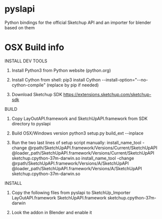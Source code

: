 # pyslapi
Python bindings for the official Sketchup API and an importer for blender based on them


# OSX Build info
INSTALL DEV TOOLS
1) Install Python3 from Python website (python.org)
2) Install Cython from shell:
   pip3 install Cython --install-option="--no-cython-compile"
   (replace by pip if needed)

3) Download Sketchup SDK https://extensions.sketchup.com/sketchup-sdk

BUILD
1) Copy LayOutAPI.framework and SketchUpAPI.framework from SDK directory to pyslapi

2) Build OSX/Windows version
   python3 setup.py build_ext --inplace

3) Run the two last lines of setup script manually:
	install_name_tool -change @rpath/SketchUpAPI.framework/Versions/Current/SketchUpAPI @loader_path/SketchUpAPI.framework/Versions/Current/SketchUpAPI sketchup.cpython-37m-darwin.so
	install_name_tool -change @rpath/SketchUpAPI.framework/Versions/A/SketchUpAPI @loader_path/SketchUpAPI.framework/Versions/A/SketchUpAPI sketchup.cpython-37m-darwin.so

INSTALL
1) Copy the following files from pyslapi to SketchUp_Importer
  LayOutAPI.framework
  SketchUpAPI.framework
  sketchup.cpython-37m-darwin

2) Look the addon in Blender and enable it

